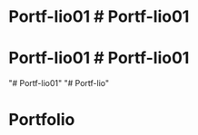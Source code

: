 # Portf-lio01 # Portf-lio01
# Portf-lio01 # Portf-lio01
"# Portf-lio01" 
"# Portf-lio" 
# Portfolio
